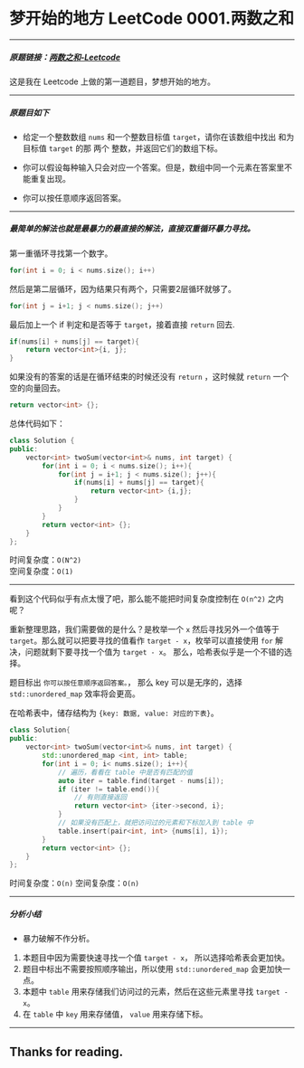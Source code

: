 # 梦开始的地方 LeetCode 0001.两数之和

---

##### 原题链接：[两数之和-Leetcode](https://leetcode.cn/problems/two-sum/)

这是我在 Leetcode 上做的第一道题目，梦想开始的地方。

---
##### 原题目如下
- 给定一个整数数组 `nums` 和一个整数目标值 `target`，请你在该数组中找出 和为目标值 `target`  的那 两个 整数，并返回它们的数组下标。

- 你可以假设每种输入只会对应一个答案。但是，数组中同一个元素在答案里不能重复出现。

- 你可以按任意顺序返回答案。


---
##### 最简单的解法也就是最暴力的最直接的解法，直接双重循环暴力寻找。

第一重循环寻找第一个数字。

```cpp
for(int i = 0; i < nums.size(); i++)
```

然后是第二层循环，因为结果只有两个，只需要2层循环就够了。

```cpp
for(int j = i+1; j < nums.size(); j++)
```

最后加上一个 if 判定和是否等于 `target`，接着直接 `return` 回去.
```cpp
if(nums[i] + nums[j] == target){
    return vector<int>{i, j};
}
```

如果没有的答案的话是在循环结束的时候还没有 `return` ，这时候就 `return` 一个空的向量回去。
```cpp
return vector<int> {};
```

总体代码如下：

```cpp
class Solution {
public:
    vector<int> twoSum(vector<int>& nums, int target) {
        for(int i = 0; i < nums.size(); i++){
            for(int j = i+1; j < nums.size(); j++){
                if(nums[i] + nums[j] == target){
                    return vector<int> {i,j};
                }
            }
        }
        return vector<int> {};
    }
};
```
时间复杂度：`O(N^2)`  
空间复杂度：`O(1)`


---

看到这个代码似乎有点太慢了吧，那么能不能把时间复杂度控制在 `O(n^2)` 之内呢？

重新整理思路，我们需要做的是什么？是枚举一个 `x` 然后寻找另外一个值等于 `target`。那么就可以把要寻找的值看作 `target - x`，枚举可以直接使用 `for` 解决，问题就剩下要寻找一个值为 `target - x`。
那么，哈希表似乎是一个不错的选择。

题目标出 `你可以按任意顺序返回答案。`， 那么 key 可以是无序的，选择 `std::unordered_map` 效率将会更高。

在哈希表中，储存结构为 `{key: 数据, value: 对应的下表}`。

```cpp
class Solution{
public:
    vector<int> twoSum(vector<int>& nums, int target) {
        std::unordered_map <int, int> table;
        for(int i = 0; i< nums.size(); i++){
            // 遍历，看看在 table 中是否有匹配的值
            auto iter = table.find(target - nums[i]);
            if (iter != table.end()){
                // 有则直接返回
                return vector<int> {iter->second, i};
            }
            // 如果没有匹配上，就把访问过的元素和下标加入到 table 中
            table.insert(pair<int, int> {nums[i], i});
        }
        return vector<int> {};
    }
};

```

时间复杂度：`O(n)`
空间复杂度：`O(n)`

---

##### 分析小结

- 暴力破解不作分析。

1. 本题目中因为需要快速寻找一个值 `target - x`， 所以选择哈希表会更加快。
2. 题目中标出不需要按照顺序输出，所以使用 `std::unordered_map` 会更加快一点。
3. 本题中 `table` 用来存储我们访问过的元素，然后在这些元素里寻找 `target - x`。
4. 在 `table` 中 `key` 用来存储值， `value` 用来存储下标。
   

---
## Thanks for reading.
